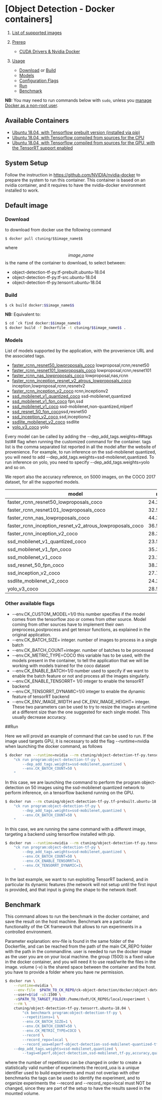 # [Object Detection - Docker containers]
1. [List of supported images](#supported)

2. [Prereq](#prereq)
    - [CUDA Drivers & Nvidia Docker](#cuda_drivers&docker)

3. [Usage](#image_default) 
    - [Download](#image_default_download) or [Build](#image_default_build)
    - [Models](#models)
    - [Configuration Flags](#flags)
    - [Run](#image_default_run)
    - [Benchmark](#image_benchmark)

**NB:** You may need to run commands below with `sudo`, unless you
[manage Docker as a non-root user](https://docs.docker.com/install/linux/linux-postinstall/#manage-docker-as-a-non-root-user).

<a name="supported"></a>
## Available Containers
- [Ubuntu 18.04, with Tensorflow prebuilt version (installed via pip)](https://hub.docker.com/r/ctuning/object-detection-tf-py.tf-prebuilt.ubuntu-18.04)
- [Ubuntu 18.04, with Tensorflow compiled from sources for the CPU](https://hub.docker.com/r/ctuning/object-detection-tf-py.tf-src.ubuntu-18.04)
- [Ubuntu 18.04, with Tensorflow compiled from sources for the GPU, with the TensorRT support enabled](https://hub.docker.com/r/ctuning/object-detection-tf-py.tensorrt.ubuntu-18.04)
    


<a name="cuda_drivers&docker"></a>
## System Setup

Follow the instruction in https://github.com/NVIDIA/nvidia-docker to prepare the system to run this container.
This container is based on an nvidia container, and it requires to have the nvidia-docker environment installed to work.




<a name="image_default"></a>
## Default image

<a name="image_default_download"></a>
### Download
to download from docker use the following command
```
$ docker pull ctuning/$$image_name$$
```
where $$image\_name$$ is the name of the container to download, to select between:
    
- object-detection-tf-py.tf-prebuilt.ubuntu-18.04
- object-detection-tf-py.tf-src.ubuntu-18.04
- object-detection-tf-py.tensorrt.ubuntu-18.04

<a name="image_default_build"></a>
### Build
```bash
$ ck build docker:$$image_name$$
```
**NB:** Equivalent to:
```bash
$ cd `ck find docker:$$image_name$$
$ docker build -f Dockerfile -t ctuning/$$image_name$$ .
```

<a name="models"></a>
### Models
List of models supported by the application, with the provenience URL and the associated tags.
- [faster\_rcnn\_resnet50\_lowproposals\_coco](https://github.com/tensorflow/models/blob/master/research/object_detection/g3doc/detection_model_zoo.md) lowproposal,rcnn,resnet50
- [faster\_rcnn\_resnet101\_lowproposals\_coco](https://github.com/tensorflow/models/blob/master/research/object_detection/g3doc/detection_model_zoo.md) lowproposal,rcnn,resnet101
- [faster\_rcnn\_nas\_lowproposals\_coco](https://github.com/tensorflow/models/blob/master/research/object_detection/g3doc/detection_model_zoo.md) lowproposal,nas,rcnn
- [faster\_rcnn\_inception\_resnet\_v2\_atrous\_lowproposals\_coco](https://github.com/tensorflow/models/blob/master/research/object_detection/g3doc/detection_model_zoo.md)  inception,lowproposal,rcnn,resnetv2
- [faster\_rcnn\_inception\_v2\_coco](https://github.com/tensorflow/models/blob/master/research/object_detection/g3doc/detection_model_zoo.md) rcnn,inceptionv2
- [ssd\_mobilenet\_v1\_quantized\_coco](https://github.com/tensorflow/models/blob/master/research/object_detection/g3doc/detection_model_zoo.md)  ssd-mobilenet,quantized 
- [ssd\_mobilenet\_v1\_fpn\_coco](https://github.com/tensorflow/models/blob/master/research/object_detection/g3doc/detection_model_zoo.md) fpn,ssd
- [ssd\_mobilenet\_v1\_coco](https://github.com/tensorflow/models/blob/master/research/object_detection/g3doc/detection_model_zoo.md) ssd-mobilenet,non-quantized,mlperf
- [ssd\_resnet\_50\_fpn\_coco](https://github.com/tensorflow/models/blob/master/research/object_detection/g3doc/detection_model_zoo.md)ssd,resnet50
- [ssd\_inception\_v2\_coco ](https://github.com/tensorflow/models/blob/master/research/object_detection/g3doc/detection_model_zoo.md) ssd,inceptionv2
- [ssdlite\_mobilenet\_v2\_coco](https://github.com/tensorflow/models/blob/master/research/object_detection/g3doc/detection_model_zoo.md) ssdlite
- [yolo\_v3\_coco](https://github.com/YunYang1994/tensorflow-yolov3) yolo

Every model can be called by adding the --dep\_add\_tags.weights=##tags list## flag when running the customized command for the container.
tags list is the comma separated list reported in all the model after the website of provenience.
For example, to run inference on the ssd-mobilenet quantized, you will need to add --dep\_add\_tags.weights=ssd-mobilenet,quantized. To run inference on yolo, you need to specify --dep\_add\_tags.weights=yolo and so on.

We report also the accuracy reference, on 5000 images, on the COCO 2017 dataset, for all the supported models.

| model | mAP
| --- | --- |
| faster\_rcnn\_resnet50\_lowproposals\_coco	  |                     24.241037|
| faster\_rcnn\_resnet101\_lowproposals\_coco	   |                   32.594327|
| faster\_rcnn\_nas\_lowproposals\_coco	            |                44.340195|
| faster\_rcnn\_inception\_resnet\_v2\_atrous\_lowproposals\_coco |	  36.520117|
| faster\_rcnn\_inception\_v2\_coco	                          |      28.309626|
| ssd\_mobilenet\_v1\_quantized\_coco	                         |     23.591693|
| ssd\_mobilenet\_v1\_fpn\_coco	                           |         35.353170|
| ssd\_mobilenet\_v1\_coco	                            |             23.111170|
| ssd\_resnet\_50\_fpn\_coco	                             |          38.341120 	|
| ssd\_inception\_v2\_coco                                    |     27.765988|
| ssdlite\_mobilenet\_v2\_coco	                               |      24.281540|
| yolo\_v3\_coco	                                        |           28.532508|

<a name="configuration_flags"></a>
### Other available flags
- --env.CK\_CUSTOM\_MODEL=1/0 this number specifies if the model comes from the tensorflow zoo or comes from other source. Model coming from other sources have to implement their own preprocess,postprocess and get tensor functions, as explained in the original application.
- --env.CK\_BATCH\_SIZE= integer. number of images to process in a single batch
- --env.CK\_BATCH\_COUNT=integer. number of batches to be processed
- --env.CK\_METRIC\_TYPE=COCO this variable has to be used, with the models present in the container, to tell the application that we will be working with models trained for the coco dataset
- --env.CK\_ENABLE\_BATCH=1/0 number used to specify if we want to enable the batch feature or not and process all the images singularly.
- --env.CK\_ENABLE\_TENSORRT= 1/0 integer to enable the tensorRT backend
- --env.CK\_TENSORRT\_DYNAMIC=1/0 integer to enable the dynamic feature of tensorRT backend
- --env.CK\_ENV\_IMAGE\_WIDTH and CK\_ENV\_IMAGE\_HEIGHT= integer. These two parameters can be used to try to resize the images at runtime at a different size than the one suggested for each single model. This usually decrease accuracy.


<a name="example_run"></a>
##Run

Here we will provid an example of command that can be used to run.
If the image used targets GPU, it is necessary to add the flag --runtime=nvidia when launching the docker command, as follows

```bash
$ docker run --runtime=nvidia --rm ctuning/object-detection-tf-py.tensorrt.ubuntu-18.04 \
    "ck run program:object-detection-tf-py \
        --dep_add_tags.weights=ssd-mobilenet,quantized \
        --env.CK_BATCH_COUNT=50 \
    "
```
In this case, we are launching the command to perform the program object-detection on 50 images using the ssd-mobilenet quantized network to perform inference, on a tensorflow backend running on the GPU.

```bash
$ docker run --rm ctuning/object-detection-tf-py.tf-prebuilt.ubuntu-18.04 \
    "ck run program:object-detection-tf-py \
        --dep_add_tags.weights=ssd-mobilenet,quantized \
        --env.CK_BATCH_COUNT=50 \
    "
```

In this case, we are running the same command with a different image, targeting a backend using tensorflow installed with pip.

   
```bash
$ docker run --runtime=nvidia --rm ctuning/object-detection-tf-py.tensorrt.ubuntu-18.04 \
    "ck run program:object-detection-tf-py \
        --dep_add_tags.weights=ssd-mobilenet,quantized \
        --env.CK_BATCH_COUNT=50 \
        --env.CK_ENABLE_TENSORRT=1\
        --env.CK_TENSORRT_DYNAMIC=1\
    "
```
In the last example, we want to run exploiting TensorRT backend, and in particular its dynamic features (the network will not setup until the first input is provided, and that input is giving the shape to the network itself.


## Benchmark
<a name="image_benchmark"></a>
This command allows to run the benchmark in the docker container, and save the result on the host machine. 
Benchmark are a particular functionality of the CK framework that allows to run experiments in a controlled environment.

Parameter explanation:
env-file is found in the same folder of the Dockerfile, and can be reached from the path of the main CK\_REPO folder with the path in the commandline.
user is needed to run the docker image as the user you are on your local machine. the group (1500) is a fixed value in the docker container, and you will need it to use read/write the files in the image.
volume (-v) is the shared space between the container and the host. you have to provide a folder where you have rw permission.

```bash
$ docker run \
    --runtime=nvidia \
    --env-file  $PATH_TO_CK_REPO/ck-object-detection/docker/object-detection-tf-py.tensorrt.ubuntu-18.04/env.list \ 
    --user=$(id -u):1500 \
    -v$PATH_TO_TARGET_FOLDER:/home/dvdt/CK_REPOS/local/experiment \
    --rm \
    ctuning/object-detection-tf-py.tensorrt.ubuntu-18.04 \
        "ck benchmark program:object-detection-tf-py \
        --repetitions=1 \
        --env.CK_BATCH_SIZE=1 \
        --env.CK_BATCH_COUNT=50 \ 
        --env.CK_METRIC_TYPE=COCO \
        --record \
        --record_repo=local \
        --record_uoa=mlperf-object-detection-ssd-mobilenet-quantized-tf-py-accuracy \
	--dep_add_tags.weights=ssd-mobilenet,quantized \
        --tags=mlperf,object-detection,ssd-mobilenet,tf-py,accuracy,quantized" 
```

where the number of repetitions can be changed in order to create a statistically valid number of experiments
the record\_uoa is a unique identifier used to build experiments and must not overlap with other benchmarks
the tags can be used to identify the experiment, and to organize experiments
the --record and --record\_repo=local must NOT be changed, since they are part of the setup to have the results saved in the mounted volume.

